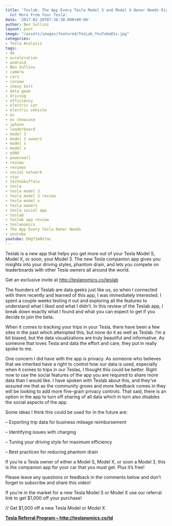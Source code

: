 ```yaml
---
title: 'Teslab: The App Every Tesla Model S and Model X Owner Needs Right Now &#8211;
  Get More From Your Tesla'
date: '2017-02-20T07:36:30.000+00:00'
author: Ben Sullins
layout: post
image: "/assets/images/featured/TesLab_YouTube@1x.jpg"
categories:
- Tesla Analysis
tags:
- 4k
- acceleration
- android
- Ben Sullins
- camera
- cars
- carwow
- chevy bolt
- data geek
- driving
- efficiency
- electric car
- electric vehicle
- ev
- ev showcase
- iphone
- leaderboard
- model 3
- model 3 owners
- model s
- model x
- p90d
- powerwall
- review
- reviews
- social network
- star
- technobuffalo
- tesla
- tesla model 3
- tesla model 3 review
- tesla model x
- tesla owners
- tesla social app
- teslab
- teslab app review
- teslanomics
- The App Every Tesla Owner Needs
- youtube
youtube: bHgT1m8e7ac
---
```

Teslab is a new app that helps you get more out of your Tesla Model S, Model X, or soon, your Model 3. The new Tesla companion app gives you insights into your driving styles, phantom drain, and lets you compete on leaderboards with other Tesla owners all around the world.</p>

Get an exclusive invite at <a href="http://teslanomics.co/teslab" target="_blank">http://teslanomics.co/teslab</a>

The founders of Teslab are data geeks just like us, so when I connected with them recently and learned of this app, I was immediately interested. I spent a couple weeks testing it out and exploring all the features to understand what I liked and what I didn’t. In this review of the Teslab app, I break down exactly what I found and what you can expect to get if you decide to join the beta.

When it comes to tracking your trips in your Tesla, there have been a few sites in the past which attempted this, but none do it as well as Teslab. I’m a bit biased, but the data visualizations are truly beautiful and informative. As someone that loves Tesla and data the effort and care, they put in really spoke to me.

One concern I did have with the app is privacy. As someone who believes that we inherited have a right to control how our data is used, especially when it comes to trips in our Teslas, I thought this could be better. Right now to use the social features of the app you are required to share more data than I would like. I have spoken with Teslab about this, and they’ve assured me that as the community grows and more feedback comes in they will be looking to add more fine-grain privacy controls. That said, there is an option in the app to turn off sharing of all data which in turn also disables the social aspects of the app.

Some ideas I think this could be used for in the future are:

&#8211; Exporting trip data for business mileage reimbursement

&#8211; Identifying issues with charging

&#8211; Tuning your driving style for maximum efficiency

&#8211; Best practices for reducing phantom drain

If you’re a Tesla owner of either a Model S, Model X, or soon a Model 3, this is the companion app for your car that you must get. Plus it’s free!

Please leave any questions or feedback in the comments below and don’t forget to subscribe and share this video!

If you’re in the market for a new Tesla Model S or Model X use our referral link to get $1,000 off your purchase!

// Get $1,000 off a new Tesla Model or Model X

**<a href="http://teslanomics.co/td" target="_blank">Tesla Referral Program &#8211; http://teslanomics.co/td</a>**
